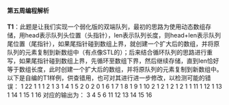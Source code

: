 #### 第五周编程解析 ####
**T1**：此题是让我们实现一个弱化版的双端队列，最初的思路为使用动态数组存储，用head表示队列头位置（头指针），len表示队列长度，则head+len表示队列尾位置（尾指针），如果尾指针碰到数组上界，就创建一个扩大后的数组，并将原队列的元素复制到新数组中（有点像STL的<vector>）；后来结合循环队列的思路进行重写，如果尾指针碰到数组上界，先循环至数组下界，然后继续存储，直到len恰好等于数组长度，此时创建一个扩大后的数组，并将原队列的元素复制到新数组中。
以下是自编的T1样例，供查错用，也可对其进行进一步修改，以检测可能的错误：
1
22
1 1
1 2
1 3
1 4
1 5
2 0
2 0
1 6
1 7
1 8
1 9
1 10
2 1
2 1
2 1
2 1
1 11
1 12
1 13
1 14
1 15
1 16
对应的输出为：
3 4 5 6 11 12 13 14 15 16